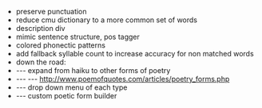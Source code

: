 - preserve punctuation
- reduce cmu dictionary to a more common set of words
- description div
- mimic sentence structure, pos tagger
- colored phonectic patterns
- add fallback syllable count to increase accuracy for non matched words
- down the road:
- --- expand from haiku to other forms of poetry
- --- --- http://www.poemofquotes.com/articles/poetry_forms.php
- --- drop down menu of each type
- --- custom poetic form builder
